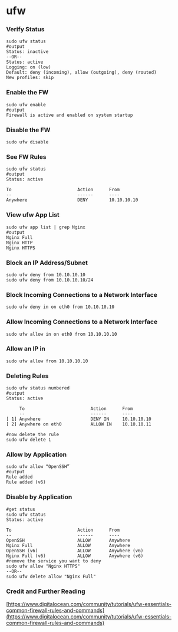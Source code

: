 # ufw

### Verify Status&#x20;

```
sudo ufw status
#output
Status: inactive
--OR--
Status: active
Logging: on (low)
Default: deny (incoming), allow (outgoing), deny (routed)
New profiles: skip
```

### Enable the FW

```
sudo ufw enable
#output
Firewall is active and enabled on system startup
```

### Disable the FW

```
sudo ufw disable
```

### See FW Rules

```
sudo ufw status
#output
Status: active

To                         Action      From
--                         ------      ----
Anywhere                   DENY        10.10.10.10  
```

### View ufw App List

```
sudo ufw app list | grep Nginx
#output
Nginx Full
Nginx HTTP
Nginx HTTPS
```

### Block an IP Address/Subnet <a href="#block-an-ip-address" id="block-an-ip-address"></a>

```
sudo ufw deny from 10.10.10.10
sudo ufw deny from 10.10.10.10/24
```

### Block Incoming Connections to a Network Interface&#x20;

```
sudo ufw deny in on eth0 from 10.10.10.10
```

### Allow Incoming Connections to a Network Interface <a href="#allow-incoming-connections-to-a-network-interface" id="allow-incoming-connections-to-a-network-interface"></a>

```
sudo ufw allow in on eth0 from 10.10.10.10
```

### Allow an IP in&#x20;

```
sudo ufw allow from 10.10.10.10
```

### Deleting Rules

```
sudo ufw status numbered
#output
Status: active

     To                         Action      From
     --                         ------      ----
[ 1] Anywhere                   DENY IN     10.10.10.10             
[ 2] Anywhere on eth0           ALLOW IN    10.10.10.11 

#now delete the rule
sudo ufw delete 1    
```

### Allow by Application

```
sudo ufw allow “OpenSSH”
#output
Rule added
Rule added (v6)
```

### Disable by Application

```
#get status 
sudo ufw status
Status: active

To                         Action      From
--                         ------      ----
OpenSSH                    ALLOW       Anywhere                               
Nginx Full                 ALLOW       Anywhere                  
OpenSSH (v6)               ALLOW       Anywhere (v6)                   
Nginx Full (v6)            ALLOW       Anywhere (v6) 
#remove the service you want to deny 
sudo ufw allow "Nginx HTTPS"
--OR--
sudo ufw delete allow "Nginx Full"
```

### Credit and Further Reading

[https://www.digitalocean.com/community/tutorials/ufw-essentials-common-firewall-rules-and-commands](https://www.digitalocean.com/community/tutorials/ufw-essentials-common-firewall-rules-and-commands)
